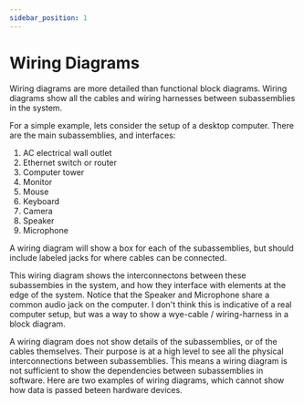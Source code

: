 ```yaml
---
sidebar_position: 1
---
```


# Wiring Diagrams

Wiring diagrams are more detailed than functional block diagrams.
Wiring diagrams show all the cables and wiring harnesses between subassemblies in the system.

For a simple example, lets consider the setup of a desktop computer. 
There are the main subassemblies, and interfaces:

1. AC electrical wall outlet
2. Ethernet switch or router
3. Computer tower
4. Monitor
5. Mouse
6. Keyboard
7. Camera
8. Speaker
9. Microphone

A wiring diagram will show a box for each of the subassemblies, but should include labeled jacks for where cables can be connected.

[//]: # (TODO, add a drawing of the system)

This wiring diagram shows the interconnectons between these subassembies in the system, and how they interface with elements at the edge of the system. Notice that the Speaker and Microphone share a common audio jack on the computer. I don't think this is indicative of a real computer setup, but was a way to show a wye-cable / wiring-harness in a block diagram.

A wiring diagram does not show details of the subassemblies, or of the cables themselves. Their purpose is at a high level to see all the physical interconnections between subassemblies. This means a wiring diagram is not sufficient to show the dependencies between subassemblies in software. Here are two examples of wiring diagrams, which cannot show how data is passed beteen hardware devices.

[//]: # (TODO, add a drawing of a ethernet switch with devices connected to it. dotted line for data)

[//]: # (TODO, add a drawing of a 3 node CANbus, with the middle device having two jacks)

